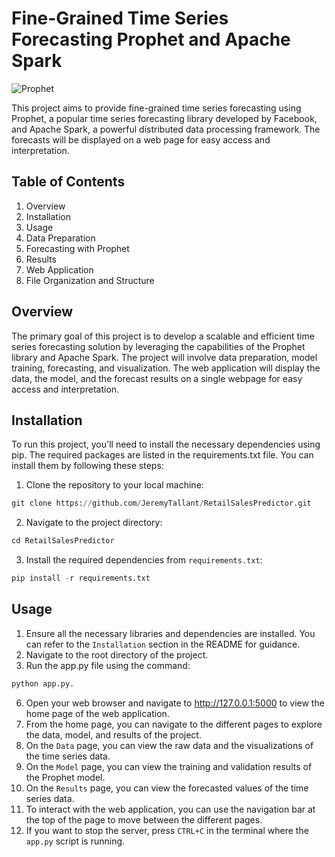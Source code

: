 # Fine-Grained Time Series Forecasting Prophet and Apache Spark
<img src="https://github.com/JeremyTallant/RetailSalesPredictor/blob/main/app/static/images/prophetimage.png" alt="Prophet">

This project aims to provide fine-grained time series forecasting using Prophet, a popular time series forecasting library developed by Facebook, and Apache Spark, a powerful distributed data processing framework. The forecasts will be displayed on a web page for easy access and interpretation.
## Table of Contents
1. Overview
2. Installation
3. Usage
4. Data Preparation
5. Forecasting with Prophet
6. Results
7. Web Application
8. File Organization and Structure
## Overview
The primary goal of this project is to develop a scalable and efficient time series forecasting solution by leveraging the capabilities of the Prophet library and Apache Spark. The project will involve data preparation, model training, forecasting, and visualization. The web application will display the data, the model, and the forecast results on a single webpage for easy access and interpretation.
## Installation
To run this project, you'll need to install the necessary dependencies using pip. The required packages are listed in the requirements.txt file. You can install them by following these steps:
1. Clone the repository to your local machine:
```python
git clone https://github.com/JeremyTallant/RetailSalesPredictor.git
```
2. Navigate to the project directory:
```python
cd RetailSalesPredictor
```
3. Install the required dependencies from `requirements.txt`:
```python
pip install -r requirements.txt
```
## Usage 
1. Ensure all the necessary libraries and dependencies are installed. You can refer to the `Installation` section in the README for guidance.
2. Navigate to the root directory of the project.
3. Run the app.py file using the command: 
```python
python app.py.
```
6. Open your web browser and navigate to http://127.0.0.1:5000 to view the home page of the web application.
7. From the home page, you can navigate to the different pages to explore the data, model, and results of the project.
8. On the `Data` page, you can view the raw data and the visualizations of the time series data.
9. On the `Model` page, you can view the training and validation results of the Prophet model.
10. On the `Results` page, you can view the forecasted values of the time series data.
11. To interact with the web application, you can use the navigation bar at the top of the page to move between the different pages.
12. If you want to stop the server, press `CTRL+C` in the terminal where the `app.py` script is running.
